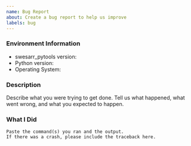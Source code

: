 ```yaml
---
name: Bug Report
about: Create a bug report to help us improve
labels: bug
---
```


<!-- Please search existing issues to avoid creating duplicates. -->

### Environment Information

-   swesarr_pytools version:
-   Python version:
-   Operating System:

### Description

Describe what you were trying to get done.
Tell us what happened, what went wrong, and what you expected to happen.

### What I Did

```
Paste the command(s) you ran and the output.
If there was a crash, please include the traceback here.
```
